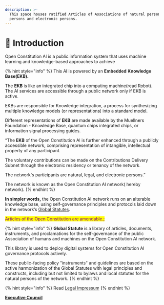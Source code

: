 ```yaml
---
description: >-
  This space houses ratified Articles of Associations of natural persons, legal
  persons and electronic persons.
---
```


# 🎵 Introduction

Open Constitution AI is a public information system that uses machine learning and knowledge-based approaches to achieve&#x20;

{% hint style="info" %}
This AI is powered by an **Embedded** **Knowledge Base(EKB).**

The **EKB** is like an integrated chip into a computing machine(read Robot). The AI services are accessible through a public network only if EKB is active.&#x20;

EKBs are responsible for Knowledge integration, a process for synthesizing multiple knowledge models (or representations) into a standard model.

Different representations of **EKB** are made available by the Muellners Foundation - Knowledge Base, quantum chips integrated chips, or information signal processing guides.&#x20;

“The **EKB** of the Open Constitution AI is further enhanced through a publicly accessible network, comprising representation of intangible, intellectual property of any participant.

The voluntary contributions can be made on the Contributions Delivery Subnet through the electronic residency or tenancy of the network.&#x20;

The network's participants are natural, legal, and electronic persons.”

The network is known as the Open Constitution AI network( hereby network).
{% endhint %}

**In simpler words,** the Open Constitution AI network runs on an alterable knowledge base, using self-governance principles and protocols laid down in the network’s [Global Statutes](articles/statutes-muellners-foundation/).&#x20;

<mark style="color:purple;">Articles of the Open Constitution are amendable.;</mark>

{% hint style="info" %}
**Global Statute** is a library of articles, documents, instruments, and proclamations for the self-governance of the public Association of humans and machines on the Open Constitution AI network.&#x20;

This library is used to deploy digital systems for Open Constitution AI governance protocols actively.&#x20;

These public-facing policy "instruments" and guidelines are based on the active harmonization of the Global Statutes with legal principles and constructs, including but not limited to bylaws and local statutes for the natural persons of the network.&#x20;
{% endhint %}

{% hint style="info" %}
Read [Legal Impressum](fiscal-hosts/legal-impressum/)
{% endhint %}

[**Executive Council**](foundation/executive-council.md)
